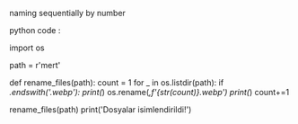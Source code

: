 naming sequentially by number

python code :




import os 

path = r'mert'

def rename_files(path):
	count = 1
	for _ in os.listdir(path):
		if _.endswith('.webp'):
			print(_)
			os.rename(_,f'{str(count)}.webp')
			print(_)
			count+=1

rename_files(path)
print('Dosyalar isimlendirildi!')




